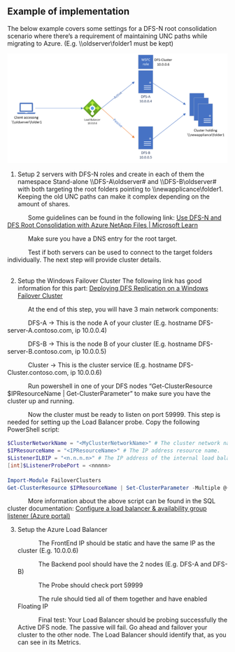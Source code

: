 ## Example of implementation

The below example covers some settings for a DFS-N root consolidation scenario where there’s a requirement of maintaining UNC paths while migrating to Azure. (E.g. \\\oldserver\folder1 must be kept)


![Diagram that shows an example of a DFS Namespaces failover cluster.](./media/DFS-N_cluster_example.png)



1. Setup 2 servers with DFS-N roles and create in each of them the namespace Stand-alone \\\DFS-A\oldserver# and \\\DFS-B\oldserver# with both targeting the root folders pointing to \\\newapplicance\folder1. Keeping the old UNC paths can make it complex depending on the amount of shares.

&nbsp;&nbsp;&nbsp;&nbsp;&nbsp;&nbsp;&nbsp;&nbsp;&nbsp;&nbsp;&nbsp;&nbsp;Some guidelines can be found in the following link: [Use DFS-N and DFS Root Consolidation with Azure NetApp Files | Microsoft Learn](https://learn.microsoft.com/en-us/azure/azure-netapp-files/use-dfs-n-and-dfs-root-consolidation-with-azure-netapp-files?tabs=windows-gui)

&nbsp;&nbsp;&nbsp;&nbsp;&nbsp;&nbsp;&nbsp;&nbsp;&nbsp;&nbsp;&nbsp;&nbsp;Make sure you have a DNS entry for the root target.

&nbsp;&nbsp;&nbsp;&nbsp;&nbsp;&nbsp;&nbsp;&nbsp;&nbsp;&nbsp;&nbsp;&nbsp;Test if both servers can be used to connect to the target folders individually. The next step will provide cluster details.\
<br>

2. Setup the Windows Failover Cluster 
The following link has good information for this part: [Deploying DFS Replication on a Windows Failover Cluster](https://techcommunity.microsoft.com/t5/storage-at-microsoft/deploying-dfs-replication-on-a-windows-failover-cluster-amp-8211/ba-p/423913)

&nbsp;&nbsp;&nbsp;&nbsp;&nbsp;&nbsp;&nbsp;&nbsp;&nbsp;&nbsp;&nbsp;&nbsp;At the end of this step, you will have 3 main network components:

&nbsp;&nbsp;&nbsp;&nbsp;&nbsp;&nbsp;&nbsp;&nbsp;&nbsp;&nbsp;&nbsp;&nbsp;DFS-A -> This is the node A of your cluster (E.g. hostname DFS-server-A.contoso.com, ip 10.0.0.4)

&nbsp;&nbsp;&nbsp;&nbsp;&nbsp;&nbsp;&nbsp;&nbsp;&nbsp;&nbsp;&nbsp;&nbsp;DFS-B -> This is the node B of your cluster (E.g. hostname DFS-server-B.contoso.com, ip 10.0.0.5)

&nbsp;&nbsp;&nbsp;&nbsp;&nbsp;&nbsp;&nbsp;&nbsp;&nbsp;&nbsp;&nbsp;&nbsp;Cluster -> This is the cluster service (E.g. hostname DFS-Cluster.contoso.com, ip 10.0.0.6)

&nbsp;&nbsp;&nbsp;&nbsp;&nbsp;&nbsp;&nbsp;&nbsp;&nbsp;&nbsp;&nbsp;&nbsp;Run powershell in one of your DFS nodes “Get-ClusterResource $IPResourceName | Get-ClusterParameter” to make sure you have the cluster up and running.

&nbsp;&nbsp;&nbsp;&nbsp;&nbsp;&nbsp;&nbsp;&nbsp;&nbsp;&nbsp;&nbsp;&nbsp;Now the cluster must be ready to listen on port 59999. This step is needed for setting up the Load Balancer probe. Copy the following PowerShell script:

   ```powershell
   $ClusterNetworkName = "<MyClusterNetworkName>" # The cluster network name. Use Get-ClusterNetwork on Windows Server 2012 or later to find the name.
   $IPResourceName = "<IPResourceName>" # The IP address resource name.
   $ListenerILBIP = "<n.n.n.n>" # The IP address of the internal load balancer. This is the static IP address for the load balancer that you configured in the Azure portal.
   [int]$ListenerProbePort = <nnnnn>
  
   Import-Module FailoverClusters
   Get-ClusterResource $IPResourceName | Set-ClusterParameter -Multiple @{"Address"="$ListenerILBIP";"ProbePort"=$ListenerProbePort;"SubnetMask"="255.255.255.255";"Network"="$ClusterNetworkName";"EnableDhcp"=0}
   ```
&nbsp;&nbsp;&nbsp;&nbsp;&nbsp;&nbsp;&nbsp;&nbsp;&nbsp;&nbsp;&nbsp;&nbsp;More information about the above script can be found in the SQL cluster documentation: [Configure a load balancer & availability group listener (Azure portal)](https://learn.microsoft.com/en-us/azure/azure-sql/virtual-machines/windows/availability-group-load-balancer-portal-configure?view=azuresql)
<br>

3. Setup the Azure Load Balancer

   &nbsp;&nbsp;&nbsp;&nbsp;&nbsp;&nbsp;&nbsp;&nbsp;&nbsp;&nbsp;&nbsp;&nbsp;The FrontEnd IP should be static and have the same IP as the cluster  (E.g. 10.0.0.6)

   &nbsp;&nbsp;&nbsp;&nbsp;&nbsp;&nbsp;&nbsp;&nbsp;&nbsp;&nbsp;&nbsp;&nbsp;The Backend pool should have the 2 nodes (E.g. DFS-A and DFS-B)

   &nbsp;&nbsp;&nbsp;&nbsp;&nbsp;&nbsp;&nbsp;&nbsp;&nbsp;&nbsp;&nbsp;&nbsp;The Probe should check port 59999

   &nbsp;&nbsp;&nbsp;&nbsp;&nbsp;&nbsp;&nbsp;&nbsp;&nbsp;&nbsp;&nbsp;&nbsp;The rule should tied all of them together and have enabled Floating IP

   &nbsp;&nbsp;&nbsp;&nbsp;&nbsp;&nbsp;&nbsp;&nbsp;&nbsp;&nbsp;&nbsp;&nbsp;Final test: Your Load Balancer should be probing successfully the Active DFS node. The passive will fail. Go ahead and failover your cluster to the other node. The Load Balancer should identify that, as you can see in its Metrics.